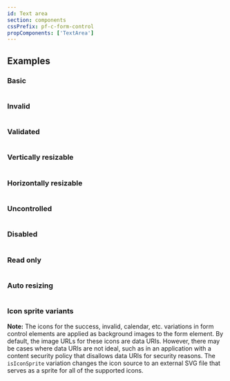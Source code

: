 ```yaml
---
id: Text area
section: components
cssPrefix: pf-c-form-control
propComponents: ['TextArea']
---
```


## Examples

### Basic

```ts file="./TextAreaBasic.tsx"
```

### Invalid

```ts file="./TextAreaInvalid.tsx"
```

### Validated

```ts file="./TextAreaValidated.tsx"
```

### Vertically resizable

```ts file="./TextAreaVerticallyResizable.tsx"
```

### Horizontally resizable

```ts file="./TextAreaHorizontallyResizable.tsx"
```

### Uncontrolled

```ts file="./TextAreaUncontrolled.tsx"
```

### Disabled

```ts file="./TextAreaDisabled.tsx"
```

### Read only

```ts file="./TextAreaReadOnly.tsx"
```

### Auto resizing

```ts file="./TextAreaAutoResizing.tsx"
```

### Icon sprite variants

**Note:** The icons for the success, invalid, calendar, etc. variations in form control elements are applied as background images to the form element. By default, the image URLs for these icons are data URIs. However, there may be cases where data URIs are not ideal, such as in an application with a content security policy that disallows data URIs for security reasons. The `isIconSprite` variation changes the icon source to an external SVG file that serves as a sprite for all of the supported icons.

```ts isBeta file="./TextAreaIconSprite.tsx"
```
